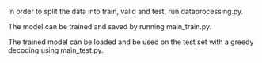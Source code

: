 In order to split the data into train, valid and test, run dataprocessing.py.

The model can be trained and saved by running main_train.py.

The trained model can be loaded and be used on the test set with a greedy decoding using main_test.py.
